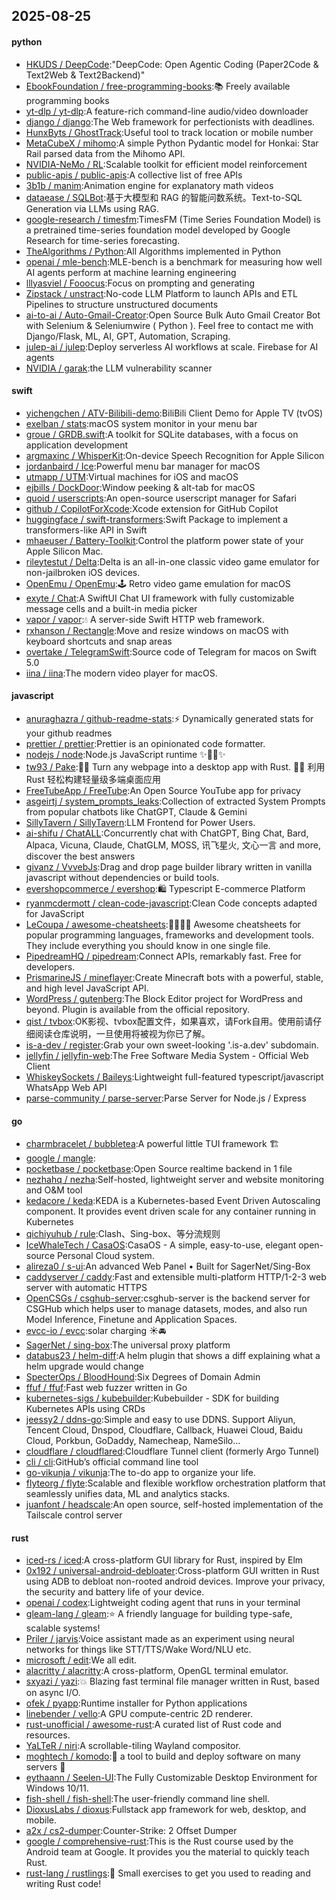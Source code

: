 ## 2025-08-25

#### python
* [HKUDS / DeepCode](https://github.com/HKUDS/DeepCode):"DeepCode: Open Agentic Coding (Paper2Code & Text2Web & Text2Backend)"
* [EbookFoundation / free-programming-books](https://github.com/EbookFoundation/free-programming-books):📚 Freely available programming books
* [yt-dlp / yt-dlp](https://github.com/yt-dlp/yt-dlp):A feature-rich command-line audio/video downloader
* [django / django](https://github.com/django/django):The Web framework for perfectionists with deadlines.
* [HunxByts / GhostTrack](https://github.com/HunxByts/GhostTrack):Useful tool to track location or mobile number
* [MetaCubeX / mihomo](https://github.com/MetaCubeX/mihomo):A simple Python Pydantic model for Honkai: Star Rail parsed data from the Mihomo API.
* [NVIDIA-NeMo / RL](https://github.com/NVIDIA-NeMo/RL):Scalable toolkit for efficient model reinforcement
* [public-apis / public-apis](https://github.com/public-apis/public-apis):A collective list of free APIs
* [3b1b / manim](https://github.com/3b1b/manim):Animation engine for explanatory math videos
* [dataease / SQLBot](https://github.com/dataease/SQLBot):基于大模型和 RAG 的智能问数系统。Text-to-SQL Generation via LLMs using RAG.
* [google-research / timesfm](https://github.com/google-research/timesfm):TimesFM (Time Series Foundation Model) is a pretrained time-series foundation model developed by Google Research for time-series forecasting.
* [TheAlgorithms / Python](https://github.com/TheAlgorithms/Python):All Algorithms implemented in Python
* [openai / mle-bench](https://github.com/openai/mle-bench):MLE-bench is a benchmark for measuring how well AI agents perform at machine learning engineering
* [lllyasviel / Fooocus](https://github.com/lllyasviel/Fooocus):Focus on prompting and generating
* [Zipstack / unstract](https://github.com/Zipstack/unstract):No-code LLM Platform to launch APIs and ETL Pipelines to structure unstructured documents
* [ai-to-ai / Auto-Gmail-Creator](https://github.com/ai-to-ai/Auto-Gmail-Creator):Open Source Bulk Auto Gmail Creator Bot with Selenium & Seleniumwire ( Python ). Feel free to contact me with Django/Flask, ML, AI, GPT, Automation, Scraping.
* [julep-ai / julep](https://github.com/julep-ai/julep):Deploy serverless AI workflows at scale. Firebase for AI agents
* [NVIDIA / garak](https://github.com/NVIDIA/garak):the LLM vulnerability scanner

#### swift
* [yichengchen / ATV-Bilibili-demo](https://github.com/yichengchen/ATV-Bilibili-demo):BiliBili Client Demo for Apple TV (tvOS)
* [exelban / stats](https://github.com/exelban/stats):macOS system monitor in your menu bar
* [groue / GRDB.swift](https://github.com/groue/GRDB.swift):A toolkit for SQLite databases, with a focus on application development
* [argmaxinc / WhisperKit](https://github.com/argmaxinc/WhisperKit):On-device Speech Recognition for Apple Silicon
* [jordanbaird / Ice](https://github.com/jordanbaird/Ice):Powerful menu bar manager for macOS
* [utmapp / UTM](https://github.com/utmapp/UTM):Virtual machines for iOS and macOS
* [ejbills / DockDoor](https://github.com/ejbills/DockDoor):Window peeking & alt-tab for macOS
* [quoid / userscripts](https://github.com/quoid/userscripts):An open-source userscript manager for Safari
* [github / CopilotForXcode](https://github.com/github/CopilotForXcode):Xcode extension for GitHub Copilot
* [huggingface / swift-transformers](https://github.com/huggingface/swift-transformers):Swift Package to implement a transformers-like API in Swift
* [mhaeuser / Battery-Toolkit](https://github.com/mhaeuser/Battery-Toolkit):Control the platform power state of your Apple Silicon Mac.
* [rileytestut / Delta](https://github.com/rileytestut/Delta):Delta is an all-in-one classic video game emulator for non-jailbroken iOS devices.
* [OpenEmu / OpenEmu](https://github.com/OpenEmu/OpenEmu):🕹 Retro video game emulation for macOS
* [exyte / Chat](https://github.com/exyte/Chat):A SwiftUI Chat UI framework with fully customizable message cells and a built-in media picker
* [vapor / vapor](https://github.com/vapor/vapor):💧 A server-side Swift HTTP web framework.
* [rxhanson / Rectangle](https://github.com/rxhanson/Rectangle):Move and resize windows on macOS with keyboard shortcuts and snap areas
* [overtake / TelegramSwift](https://github.com/overtake/TelegramSwift):Source code of Telegram for macos on Swift 5.0
* [iina / iina](https://github.com/iina/iina):The modern video player for macOS.

#### javascript
* [anuraghazra / github-readme-stats](https://github.com/anuraghazra/github-readme-stats):⚡ Dynamically generated stats for your github readmes
* [prettier / prettier](https://github.com/prettier/prettier):Prettier is an opinionated code formatter.
* [nodejs / node](https://github.com/nodejs/node):Node.js JavaScript runtime ✨🐢🚀✨
* [tw93 / Pake](https://github.com/tw93/Pake):🤱🏻 Turn any webpage into a desktop app with Rust. 🤱🏻 利用 Rust 轻松构建轻量级多端桌面应用
* [FreeTubeApp / FreeTube](https://github.com/FreeTubeApp/FreeTube):An Open Source YouTube app for privacy
* [asgeirtj / system_prompts_leaks](https://github.com/asgeirtj/system_prompts_leaks):Collection of extracted System Prompts from popular chatbots like ChatGPT, Claude & Gemini
* [SillyTavern / SillyTavern](https://github.com/SillyTavern/SillyTavern):LLM Frontend for Power Users.
* [ai-shifu / ChatALL](https://github.com/ai-shifu/ChatALL):Concurrently chat with ChatGPT, Bing Chat, Bard, Alpaca, Vicuna, Claude, ChatGLM, MOSS, 讯飞星火, 文心一言 and more, discover the best answers
* [givanz / VvvebJs](https://github.com/givanz/VvvebJs):Drag and drop page builder library written in vanilla javascript without dependencies or build tools.
* [evershopcommerce / evershop](https://github.com/evershopcommerce/evershop):🛍️ Typescript E-commerce Platform
* [ryanmcdermott / clean-code-javascript](https://github.com/ryanmcdermott/clean-code-javascript):Clean Code concepts adapted for JavaScript
* [LeCoupa / awesome-cheatsheets](https://github.com/LeCoupa/awesome-cheatsheets):👩‍💻👨‍💻 Awesome cheatsheets for popular programming languages, frameworks and development tools. They include everything you should know in one single file.
* [PipedreamHQ / pipedream](https://github.com/PipedreamHQ/pipedream):Connect APIs, remarkably fast. Free for developers.
* [PrismarineJS / mineflayer](https://github.com/PrismarineJS/mineflayer):Create Minecraft bots with a powerful, stable, and high level JavaScript API.
* [WordPress / gutenberg](https://github.com/WordPress/gutenberg):The Block Editor project for WordPress and beyond. Plugin is available from the official repository.
* [qist / tvbox](https://github.com/qist/tvbox):OK影视、tvbox配置文件，如果喜欢，请Fork自用。使用前请仔细阅读仓库说明，一旦使用将被视为你已了解。
* [is-a-dev / register](https://github.com/is-a-dev/register):Grab your own sweet-looking '.is-a.dev' subdomain.
* [jellyfin / jellyfin-web](https://github.com/jellyfin/jellyfin-web):The Free Software Media System - Official Web Client
* [WhiskeySockets / Baileys](https://github.com/WhiskeySockets/Baileys):Lightweight full-featured typescript/javascript WhatsApp Web API
* [parse-community / parse-server](https://github.com/parse-community/parse-server):Parse Server for Node.js / Express

#### go
* [charmbracelet / bubbletea](https://github.com/charmbracelet/bubbletea):A powerful little TUI framework 🏗
* [google / mangle](https://github.com/google/mangle):
* [pocketbase / pocketbase](https://github.com/pocketbase/pocketbase):Open Source realtime backend in 1 file
* [nezhahq / nezha](https://github.com/nezhahq/nezha):Self-hosted, lightweight server and website monitoring and O&M tool
* [kedacore / keda](https://github.com/kedacore/keda):KEDA is a Kubernetes-based Event Driven Autoscaling component. It provides event driven scale for any container running in Kubernetes
* [qichiyuhub / rule](https://github.com/qichiyuhub/rule):Clash、Sing-box、等分流规则
* [IceWhaleTech / CasaOS](https://github.com/IceWhaleTech/CasaOS):CasaOS - A simple, easy-to-use, elegant open-source Personal Cloud system.
* [alireza0 / s-ui](https://github.com/alireza0/s-ui):An advanced Web Panel • Built for SagerNet/Sing-Box
* [caddyserver / caddy](https://github.com/caddyserver/caddy):Fast and extensible multi-platform HTTP/1-2-3 web server with automatic HTTPS
* [OpenCSGs / csghub-server](https://github.com/OpenCSGs/csghub-server):csghub-server is the backend server for CSGHub which helps user to manage datasets, modes, and also run Model Inference, Finetune and Application Spaces.
* [evcc-io / evcc](https://github.com/evcc-io/evcc):solar charging ☀️🚘
* [SagerNet / sing-box](https://github.com/SagerNet/sing-box):The universal proxy platform
* [databus23 / helm-diff](https://github.com/databus23/helm-diff):A helm plugin that shows a diff explaining what a helm upgrade would change
* [SpecterOps / BloodHound](https://github.com/SpecterOps/BloodHound):Six Degrees of Domain Admin
* [ffuf / ffuf](https://github.com/ffuf/ffuf):Fast web fuzzer written in Go
* [kubernetes-sigs / kubebuilder](https://github.com/kubernetes-sigs/kubebuilder):Kubebuilder - SDK for building Kubernetes APIs using CRDs
* [jeessy2 / ddns-go](https://github.com/jeessy2/ddns-go):Simple and easy to use DDNS. Support Aliyun, Tencent Cloud, Dnspod, Cloudflare, Callback, Huawei Cloud, Baidu Cloud, Porkbun, GoDaddy, Namecheap, NameSilo...
* [cloudflare / cloudflared](https://github.com/cloudflare/cloudflared):Cloudflare Tunnel client (formerly Argo Tunnel)
* [cli / cli](https://github.com/cli/cli):GitHub’s official command line tool
* [go-vikunja / vikunja](https://github.com/go-vikunja/vikunja):The to-do app to organize your life.
* [flyteorg / flyte](https://github.com/flyteorg/flyte):Scalable and flexible workflow orchestration platform that seamlessly unifies data, ML and analytics stacks.
* [juanfont / headscale](https://github.com/juanfont/headscale):An open source, self-hosted implementation of the Tailscale control server

#### rust
* [iced-rs / iced](https://github.com/iced-rs/iced):A cross-platform GUI library for Rust, inspired by Elm
* [0x192 / universal-android-debloater](https://github.com/0x192/universal-android-debloater):Cross-platform GUI written in Rust using ADB to debloat non-rooted android devices. Improve your privacy, the security and battery life of your device.
* [openai / codex](https://github.com/openai/codex):Lightweight coding agent that runs in your terminal
* [gleam-lang / gleam](https://github.com/gleam-lang/gleam):⭐️ A friendly language for building type-safe, scalable systems!
* [Priler / jarvis](https://github.com/Priler/jarvis):Voice assistant made as an experiment using neural networks for things like STT/TTS/Wake Word/NLU etc.
* [microsoft / edit](https://github.com/microsoft/edit):We all edit.
* [alacritty / alacritty](https://github.com/alacritty/alacritty):A cross-platform, OpenGL terminal emulator.
* [sxyazi / yazi](https://github.com/sxyazi/yazi):💥 Blazing fast terminal file manager written in Rust, based on async I/O.
* [ofek / pyapp](https://github.com/ofek/pyapp):Runtime installer for Python applications
* [linebender / vello](https://github.com/linebender/vello):A GPU compute-centric 2D renderer.
* [rust-unofficial / awesome-rust](https://github.com/rust-unofficial/awesome-rust):A curated list of Rust code and resources.
* [YaLTeR / niri](https://github.com/YaLTeR/niri):A scrollable-tiling Wayland compositor.
* [moghtech / komodo](https://github.com/moghtech/komodo):🦎 a tool to build and deploy software on many servers 🦎
* [eythaann / Seelen-UI](https://github.com/eythaann/Seelen-UI):The Fully Customizable Desktop Environment for Windows 10/11.
* [fish-shell / fish-shell](https://github.com/fish-shell/fish-shell):The user-friendly command line shell.
* [DioxusLabs / dioxus](https://github.com/DioxusLabs/dioxus):Fullstack app framework for web, desktop, and mobile.
* [a2x / cs2-dumper](https://github.com/a2x/cs2-dumper):Counter-Strike: 2 Offset Dumper
* [google / comprehensive-rust](https://github.com/google/comprehensive-rust):This is the Rust course used by the Android team at Google. It provides you the material to quickly teach Rust.
* [rust-lang / rustlings](https://github.com/rust-lang/rustlings):🦀 Small exercises to get you used to reading and writing Rust code!
